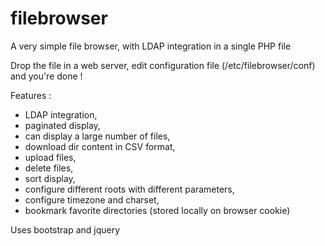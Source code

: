 # filebrowser

A very simple file browser, with LDAP integration in a single PHP file

Drop the file in a web server, edit configuration file (/etc/filebrowser/conf) and you're done !

Features :
* LDAP integration,
* paginated display,
* can display a large number of files,
* download dir content in CSV format,
* upload files,
* delete files,
* sort display,
* configure different roots with different parameters,
* configure timezone and charset,
* bookmark favorite directories (stored locally on browser cookie)

Uses bootstrap and jquery
